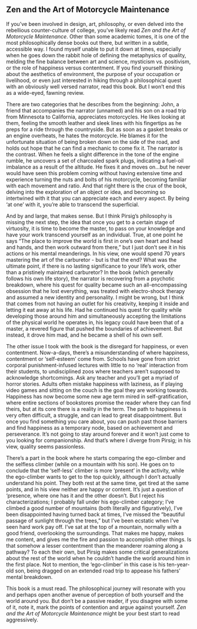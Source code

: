 ## Zen and the Art of Motorcycle Maintenance 

If you’ve been involved in design, art, philosophy, or even delved into the rebellious counter-culture of college, you’ve likely read *Zen and the Art of Motorcycle Maintenance*. Other than some academic tomes, it is one of the most philosophically dense books out there, but written in a subtle, accessible way. I found myself unable to put it down at times, especially when he goes down the rabbit hole of defining the metaphysics of quality, melding the fine balance between art and science, mysticism vs. positivism, or the role of happiness versus contentment. If you find yourself thinking about the aesthetics of environment, the purpose of your occupation or livelihood, or even just interested in hiking through a philosophical quest with an obviously well versed narrator, read this book. But I won’t end this as a wide-eyed, fawning review. 

There are two categories that he describes from the beginning: John, a friend that accompanies the narrator (unnamed) and his son on a road trip from Minnesota to California, appreciates motorcycles. He likes looking at them, feeling the smooth leather and sleek lines with his fingertips as he preps for a ride through the countryside. But as soon as a gasket breaks or an engine overheats, he hates the motorcycle. He blames it for the unfortunate situation of being broken down on the side of the road, and holds out hope that he can find a mechanic to come fix it. The narrator is the contrast. When he feels a slight difference in the tone of the engine rumble, he uncovers a set of charcoaled spark plugs, indicating a fuel-oil imbalance as a result of the altitude. He fixes it and moves on…but he never would have seen this problem coming without having extensive time and experience turning the nuts and bolts of his motorcycle, becoming familiar with each movement and ratio. And that right there is the crux of the book, delving into the exploration of an object or idea, and becoming so intertwined with it that you can appreciate each and every aspect. By being ‘at one’ with it, you’re able to transcend the superficial.

And by and large, that makes sense. But I think Pirsig’s philosophy is missing the next step, the idea that once you get to a certain stage of virtuosity, it is time to become the master, to pass on your knowledge and have your work transcend yourself as an individual. True, at one point he says “The place to improve the world is first in one’s own heart and head and hands, and then work outward from there,” but I just don’t see it in his actions or his mental meanderings. In his view, one would spend 70 years mastering the art of the carburetor - but is that the end? What was the ultimate point, if there is no lasting significance to your life’s work, other than a pristinely maintained carburetor? In the book (which generally follows his own life story), the narrator is recovering from a psychotic breakdown, where his quest for quality became such an all-encompassing obsession that he lost everything, was treated with electro-shock therapy and assumed a new identity and personality. I might be wrong, but I think that comes from not having an outlet for his creativity, keeping it inside and letting it eat away at his life. Had he continued his quest for quality while developing those around him and simultaneously accepting the limitations of the physical world he operates in, his legacy could have been that of a master, a revered figure that pushed the boundaries of achievement. But instead, it drove him mad, and he became a shell of his own self. 

The other issue I took with the book is the disregard for happiness, or even contentment. Now-a-days, there’s a misunderstanding of where happiness, contentment or ‘self-esteem’ come from. Schools have gone from strict corporal punishment-infused lectures with little to no ‘real’ interaction from their students, to undisciplined zoos where teachers aren’t supposed to acknowledge shortcomings. Ask any teacher and you’ll get a myriad of horror stories. Adults often mistake happiness with laziness, as if playing video games and sitting on the couch is the goal they are working towards. Happiness has now become some new age term mired in self-gratification, where entire sections of bookstores promise the reader where they can find theirs, but at its core there is a reality in the term. The path to happiness is very often difficult, a struggle, and can lead to great disappointment. But once you find something you care about, you can push past those barriers and find happiness as a temporary node, based on achievement and perseverance. It’s not going to stay around forever and it won’t just come to you looking for companionship. And that’s where I diverge from Pirsig; in his view, quality seems passionless.

There’s a part in the book where he starts comparing the ego-climber and the selfless climber (while on a mountain with his son). He goes on to conclude that the ‘self-less’ climber is more ‘present’ in the activity, while the ego-climber wants to get to the top quickly, although I don’t actually understand his point. They both rest at the same time, get tired at the same points, and in his view neither are happy or content. It’s just a question of ‘presence, where one has it and the other doesn’t. But I reject his characterizations; I probably fall under his ego-climber category; I’ve climbed a good number of mountains (both literally and figuratively), I’ve been disappointed having turned back at times, I’ve missed the “beautiful passage of sunlight through the trees,” but I’ve been ecstatic when I’ve seen hard work pay off. I’ve sat at the top of a mountain, normally with a good friend, overlooking the surroundings. That makes me happy, makes me content, and gives me the fire and passion to accomplish other things. Is that somehow a lesser contentment than the meanderer roaming along a pathway? To each their own, but Pirsig makes some critical generalizations about the rest of the world when he couldn’t handle the world around him in the first place. Not to mention, the ‘ego-climber’ in this case is his ten-year-old son, being dragged on an extended road trip to appease his fathers’ mental breakdown. 

This book is a must read. The philosophical journey will resonate with you and perhaps open another avenue of perception of both yourself and the world around you. But don’t be a passive reader, if you disagree with some of it, note it, mark the points of contention and argue against yourself. *Zen and the Art of Motorcycle Maintenance* might be your best start to read aggressively. 